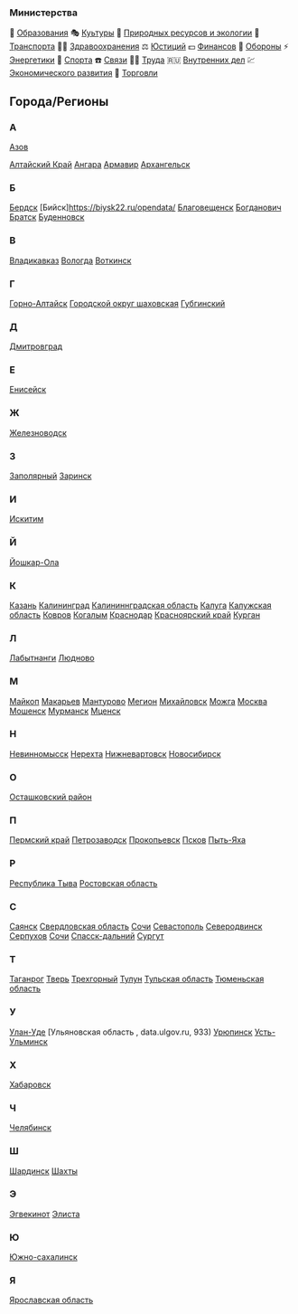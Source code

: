### Министерства
🏫 [Образования](открытые-данные.минобрнауки.рф)
🎭 [Куьтуры](https://opendata.mkrf.ru/)
🌲 [Природных ресурсов и экологии](http://www.mnr.gov.ru/opendata/)
🚌 [Транспорта](https://www.mintrans.ru/opendata/)
👩‍⚕️ [Здравоохранения](https://www.rosminzdrav.ru/opendata)
⚖️ [Юстиций](http://minjust.ru/ru/opendata)
💵 [Финансов](https://www.minfin.ru/opendata/)
🔫 [Обороны](http://mil.ru/opendata.htm)
⚡ [Энергетики](https://minenergo.gov.ru/opendata)
🏅 [Спорта](https://www.minsport.gov.ru/opendata/)
☎️ [Связи](https://minsvyaz.ru/opendata/)
👨‍💻 [Труда](https://rosmintrud.ru/opendata)
🇷🇺 [Внутренних дел](https://мвд.рф/opendata)
💹 [Экономического развития](http://economy.gov.ru/opendata/)
💸 [Торговли](http://minpromtorg.gov.ru/opendata/)

## Города/Регионы
### А
[Азов](http://gorodazov.ru/docs/O_data.html)

[Алтайский Край](http://rubtsovsk.org/opendata)
[Ангара](http://angarsk-adm.ru/opendata/)
[Армавир](https://www.armawir.ru/opendata.php)
[Архангельск](http://m.arhcity.ru/?page=2023/1)

### Б
[Бердск](http://www.berdskadm.ru/opendata/)
[Бийск]https://biysk22.ru/opendata/
[Благовещенск](http://www.admblag.ru/administration/otkrytye-dannye)
[Богданович](http://www.gobogdanovich.ru/opendata/)
[Братск](https://www.bratsk-city.ru/opendata/)
[Буденновск](http://www.budennovsk-sk.ru/about/Open%20data/)

### В
[Владикавказ](http://vladikavkaz-osetia.ru/opendata/)
[Вологда](http://vologda-portal.ru/oficialnaya_vologda/index.php?SECTION_ID=7403)
[Воткинск](http://www.votkinsk.ru/open-data.php)

### Г
[Горно-Алтайск](https://yuzhno-sakh.ru/dirs/1462)
[Городской округ шаховская](http://шах-го.рф/opendata/)
[Губгинский](https://www.gubadm.ru/opendata/)

### Д
[Дмитровград](http://www.dimitrovgrad.ru/about/opendata/)

### Е
[Енисейск](http://www.eniseysk.com/gorod%20segodnya/Financi%20i%20budget%20goroda/587/)

### Ж
[Железноводск](http://adm-zheleznovodsk.ru/opendata/)

### З
[Заполярный](http://www.zapadmin.ru/administraciya/otkrytye-dannye/)
[Заринск](http://admzarinsk.ru/opendata/)

### И
[Искитим](http://admiskitim.ru/?page_id=6752)

### Й
[Йошкар-Ола](http://www.i-ola.ru/opendata/) 

### К
[Казань](http://data.kzn.ru)
[Калининград](http://www.klgd.ru/opendata/)
[Калининнградская область](https://gov39.ru/opendata/)
[Калуга](http://www.kaluga-gov.ru/?q=opendata)
[Калужская область](https://admoblkaluga.ru/opendata/)
[Ковров](http://kovrov-gorod.ru/opendata.php)
[Когалым](http://admkogalym.ru/opendata/)
[Краснодар](http://opendata.krd.ru)
[Красноярский край](http://www.krskstate.ru/opendata)
[Курган](https://www.kurgan-city.ru/opendata/)

### Л
[Лабытнанги](https://lbt.yanao.ru/opendata/)
[Людново](http://адмлюдиново.рф/opendata/)

### М
[Майкоп](http://maikop.ru/opendata/)
[Макарьев](http://www.gradmakariev.ru/dannie/index.aspx)
[Мантурово](http://www.manturovo.org/okr_d/index.aspx)
[Мегион](https://opendata.admmegion.ru)
[Михайловск](http://mihailovsk-city.ru/otkrytye_dannye/)
[Можга](http://mozhga-gov.ru/about/open-data/)
[Москва](data.mos.ru)
[Мошенск](http://moshensk.ru/opendata.html)
[Мурманск](https://openregion.gov-murman.ru/opendata/)
[Мценск](http://www.adm-mtsensk.ru/lsite_sub13_sub2.html)

### Н
[Невинномысск](http://nevadm.ru/opendata/)
[Нерехта](http://www.admnerehta.ru/opendata/opendata)
[Нижневартовск](https://data.n-vartovsk.ru/opendata/)
[Новосибирск](http://opendata.novo-sibirsk.ru/)

### О
[Осташковский район](http://осташковский-район.рф/opendata/)

### П
[Пермский край](opendata.permkrai.ru/opendata/)
[Петрозаводск](http://www.petrozavodsk-mo.ru/petrozavodsk_new/documents/opendata.htm)
[Прокопьевск](http://www.pearlkuz.ru/opendata/)
[Псков](http://www.pskov.ru/opendata)
[Пыть-Яха](https://adm.gov86.org/opendata/)

### Р
[Республика Тыва](http://gov.tuva.ru/otkrytye-dannye/)
[Ростовская область](http://www.donland.ru/opendata.aspx)

### С
[Саянск](http://www.admsayansk.ru/qa/opendata.html)
[Свердловская область](http://open.midural.ru)
[Сочи](http://old.sochiadm.ru/gorodskaya-vlast/administration-city/otkrytye-dannye/)
[Севастополь](https://sevastopol.gov.ru/city/open_information/)
[Северодвинск](http://www.severodvinsk.info/?idmenu=415)
[Серпухов](http://serpuhov.ru/officialno/otkrytye-dannye/)
[Сочи](http://old.sochiadm.ru/gorodskaya-vlast/administration-city/otkrytye-dannye/)
[Спасск-дальний](http://spasskd.ru/index.php?option=com_content&task=category&sectionid=29&id=286&Itemid=500)
[Сургут](http://admsurgut.ru/opendata)

### Т
[Таганрог](https://tagancity.ru/opendata/)
[Тверь](http://www.old.tver.ru/administration/opendata/)
[Трехгорный](http://admintrg.ru/opendata/)
[Тулун](http://www.tulunadm.ru/qa/252.html)
[Тульская область](https://www.opendata71.ru)
[Тюменьская область](https://admtyumen.ru/opendata.htm)

### У
[Улан-Уде](http://ulan-ude-eg.ru/opendata/)
[Ульяновская область , data.ulgov.ru, 933)
[Урюпинск](http://urupinsk.net/opendata/)
[Усть-Ульминск](http://www.ust-ilimsk.ru/mestnoe-samoupravlenie/otkrytye-dannye)

### Х
[Хабаровск](https://www.khabarovskadm.ru/openkhv/)

### Ч
[Челябинск](https://opendata.cheladmin.ru)

### Ш
[Шардинск](https://www.shadrinsk-city.ru/opendata/)
[Шахты](http://shakhty-gorodvis.ru/opendata/)

### Э
[Эгвекинот](http://эгвекинот.рф/opendata/)
[Элиста](http://www.gorod-elista.ru/administratsiya-goroda/otkrytye-dannye/)

### Ю
[Южно-сахалинск](https://yuzhno-sakh.ru/dirs/1462)

### Я
[Ярославская область](http://opendata.yarregion.ru)
